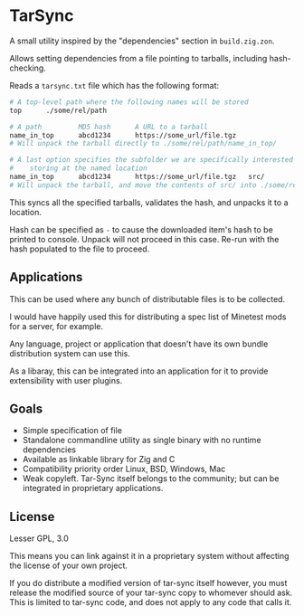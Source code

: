 # TarSync

A small utility inspired by the "dependencies" section in `build.zig.zon`.

Allows setting dependencies from a file pointing to tarballs, including hash-checking.

Reads a `tarsync.txt` file which has the following format:

```sh
# A top-level path where the following names will be stored
top      ./some/rel/path

# A path         MD5 hash      A URL to a tarball
name_in_top      abcd1234      https://some_url/file.tgz
# Will unpack the tarball directly to ./some/rel/path/name_in_top/

# A last option specifies the subfolder we are specifically interested in
#    storing at the named location
name_in_top      abcd1234      https://some_url/file.tgz   src/
# Will unpack the tarball, and move the contents of src/ into ./some/rel/path/name_in_top/
```

This syncs all the specified tarballs, validates the hash, and unpacks it to a location.

Hash can be specified as `-` to cause the downloaded item's hash to be printed to console. Unpack will not proceed in this case. Re-run with the hash populated to the file to proceed.

## Applications

This can be used where any bunch of distributable files is to be collected.

I would have happily used this for distributing a spec list of Minetest mods for a server, for example.

Any language, project or application that doesn't have its own bundle distribution system can use this.

As a libaray, this can be integrated into an application for it to provide extensibility with user plugins.

## Goals

* Simple specification of file
* Standalone commandline utility as single binary with no runtime dependencies
* Available as linkable library for Zig and C
* Compatibility priority order Linux, BSD, Windows, Mac
* Weak copyleft. Tar-Sync itself belongs to the community; but can be integrated in proprietary applications.

## License

Lesser GPL, 3.0

This means you can link against it in a proprietary system without affecting the license of your own project.

If you do distribute a modified version of tar-sync itself however, you must release the modified source of your tar-sync copy to whomever should ask. This is limited to tar-sync code, and does not apply to any code that calls it.
